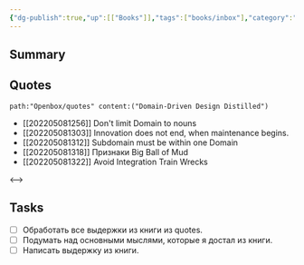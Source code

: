 ```yaml
---
{"dg-publish":true,"up":[["Books"]],"tags":["books/inbox"],"category":"book","rating":null,"modified_at":"2022-05-20T22:56:59+03:00","date":"2022-05-03T12:57:45+03:00","permalink":"/refs/domain-driven-design-distilled/","dgHomeLink":false,"dgPassFrontmatter":true}
---
```





## Summary


## Quotes

```expander
path:"Openbox/quotes" content:("Domain-Driven Design Distilled")
```
 
- [[202205081256]] Don't limit Domain to nouns
- [[202205081303]] Innovation does not end, when maintenance begins.
- [[202205081312]] Subdomain must be within one Domain
- [[202205081318]] Признаки Big Ball of Mud
- [[202205081322]] Avoid Integration Train Wrecks
 
<-->

## Tasks

- [ ] Обработать все выдержки из книги из quotes.
- [ ] Подумать над основными мыслями, которые я достал из книги.
- [ ] Написать выдержку из книги.
